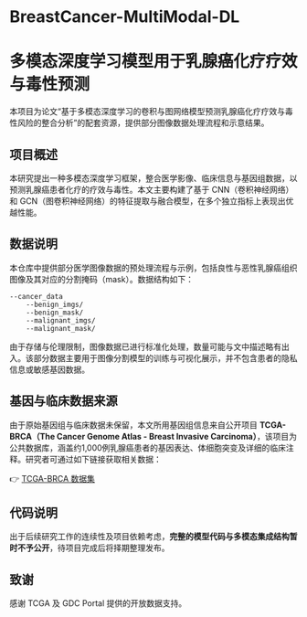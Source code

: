 # BreastCancer-MultiModal-DL
# 多模态深度学习模型用于乳腺癌化疗疗效与毒性预测

本项目为论文“基于多模态深度学习的卷积与图网络模型预测乳腺癌化疗疗效与毒性风险的整合分析”的配套资源，提供部分图像数据处理流程和示意结果。

## 项目概述

本研究提出一种多模态深度学习框架，整合医学影像、临床信息与基因组数据，以预测乳腺癌患者化疗的疗效与毒性。本文主要构建了基于 CNN（卷积神经网络）和 GCN（图卷积神经网络）的特征提取与融合模型，在多个独立指标上表现出优越性能。

## 数据说明

本仓库中提供部分医学图像数据的预处理流程与示例，包括良性与恶性乳腺癌组织图像及其对应的分割掩码（mask）。数据结构如下：

```
--cancer_data
    --benign_imgs/
    --benign_mask/
    --malignant_imgs/
    --malignant_mask/
```

由于存储与伦理限制，图像数据已进行标准化处理，数量可能与文中描述略有出入。该部分数据主要用于图像分割模型的训练与可视化展示，并不包含患者的隐私信息或敏感基因数据。

## 基因与临床数据来源

由于原始基因组与临床数据未保留，本文所用基因组信息来自公开项目 **TCGA-BRCA（The Cancer Genome Atlas - Breast Invasive Carcinoma）**，该项目为公共数据库，涵盖约1,000例乳腺癌患者的基因表达、体细胞突变及详细的临床注释。研究者可通过如下链接获取相关数据：

👉 [TCGA-BRCA 数据集](https://portal.gdc.cancer.gov/projects/TCGA-BRCA)

## 代码说明

出于后续研究工作的连续性及项目依赖考虑，**完整的模型代码与多模态集成结构暂时不予公开**，待项目完成后将择期整理发布。

## 致谢

感谢 TCGA 及 GDC Portal 提供的开放数据支持。
